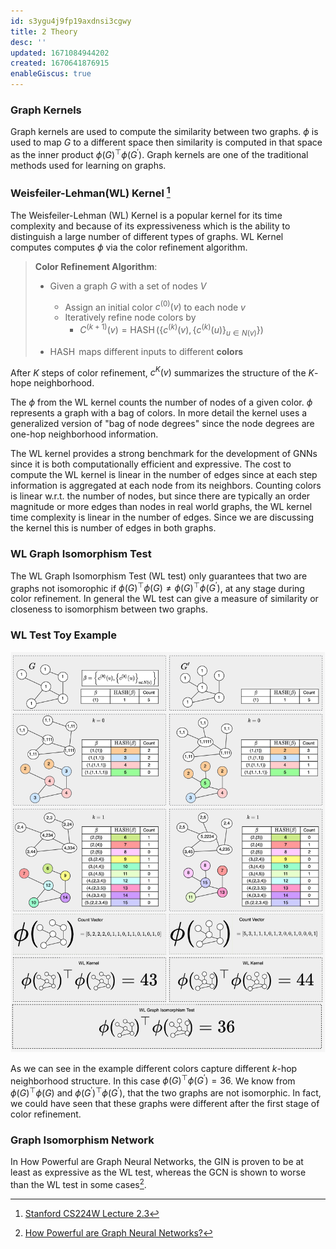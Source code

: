 ```yaml
---
id: s3ygu4j9fp19axdnsi3cgwy
title: 2 Theory
desc: ''
updated: 1671084944202
created: 1670641876915
enableGiscus: true
---
```


### Graph Kernels

Graph kernels are used to compute the similarity between two graphs. $\phi$ is used to map $G$ to a different space then similarity is computed in that space as the inner product $\phi({G})^{\top}\phi({G^{\prime}})$. Graph kernels are one of the traditional methods used for learning on graphs.

### Weisfeiler-Lehman(WL) Kernel [^1]

The Weisfeiler-Lehman (WL) Kernel is a popular kernel for its time complexity and because of its expressiveness which is the ability to distinguish a large number of different types of graphs. WL Kernel computes computes $\phi$ via the color refinement algorithm.

[^1]: [Stanford CS224W Lecture 2.3](https://www.youtube.com/watch?v=buzsHTa4Hgs)

> **Color Refinement Algorithm**:
>
> - Given a graph $G$ with a set of nodes $V$
>     - Assign an initial color $c^{(0)}(v)$ to each node $v$
>     - Iteratively refine node colors by
>       - $C^{(k+1)}(v)=\operatorname{HASH}\left(\left\{c^{(k)}(v),\left\{c^{(k)}(u)\right\}_{u \in N(v)}\right\}\right)$
>
> - $\operatorname{HASH}$ maps different inputs to different **colors**

After $K$ steps of color refinement, $c^{K}(v)$ summarizes the structure of the $K$-hope neighborhood.

The $\phi$ from the WL kernel counts the number of nodes of a given color. $\phi$ represents a graph with a bag of colors. In more detail the kernel uses a generalized version of "bag of node degrees" since the node degrees are one-hop neighborhood information.

The WL kernel provides a strong benchmark for the development of GNNs since it is both computationally efficient and expressive. The cost to compute the WL kernel is linear in the number of edges since at each step information is aggregated at each node from its neighbors. Counting colors is linear w.r.t. the number of nodes, but since there are typically an order magnitude or more edges than nodes in real world graphs, the WL kernel time complexity is linear in the number of edges. Since we are discussing the kernel this is number of edges in both graphs.

<!-- CHECK above "but since there are typically an order magnitude or more edges than nodes in real world graphs" -->

### WL Graph Isomorphism Test

<!-- CHECK -->
The WL Graph Isomorphism Test (WL test) only guarantees that two are graphs not isomorophic if $\phi{(G)}^{\top}\phi{(G)} \neq \phi{(G)}^{\top}\phi{(G^{\prime})}$, at any stage during color refinement. In general the WL test can give a measure of similarity or closeness to isomorphism between two graphs.


### WL Test Toy Example

![](./assets/drawio/WL-test.drawio.png)

As we can see in the example different colors capture different $k$-hop neighborhood structure. In this case $\phi({G})^{\top}\phi({G^{\prime}})=36$. We know from $\phi({G})^{\top}\phi({G})$ and $\phi({G^{\prime}})^{\top}\phi({G^{\prime}})$, that the two graphs are not isomorphic. In fact, we could have seen that these graphs were different after the first stage of color refinement.

<!-- TODO fix this since the definition of the test is at any point discontinue -->
### Graph Isomorphism Network

In How Powerful are Graph Neural Networks, the GIN is proven to be at least as expressive as the WL test, whereas the GCN is shown to worse than the WL test in some cases[^2].

[^2]:[How Powerful are Graph Neural Networks?](https://arxiv.org/pdf/1810.00826.pdf)
